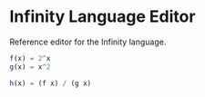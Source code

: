 # Infinity Language Editor

Reference editor for the Infinity language. 

```javascript
f(x) = 2^x
g(x) = x^2

h(x) = (f x) / (g x)

```

